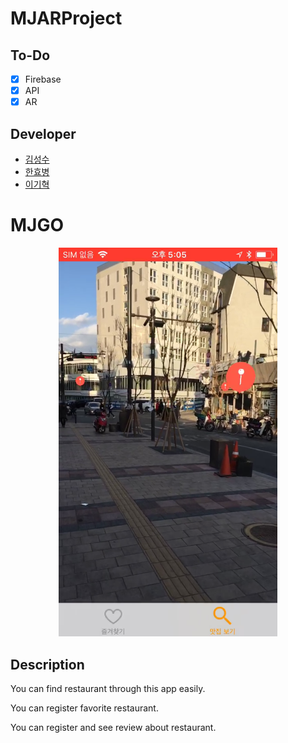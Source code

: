 # MJARProject

## To-Do ##
- [x] Firebase
- [x] API
- [x] AR

## Developer ##

* [김성수](https://github.com/munak)
* [한효병](https://github.com/hanhb1011)
* [이기혁](https://github.com/rascal1101)

# MJGO #

<p align="center">
  <img src="docs/images/AR view.png" width="350"/>
</p>



## Description ##

You can find restaurant through this app easily. 

You can register favorite restaurant.

You can register and see review about restaurant.

